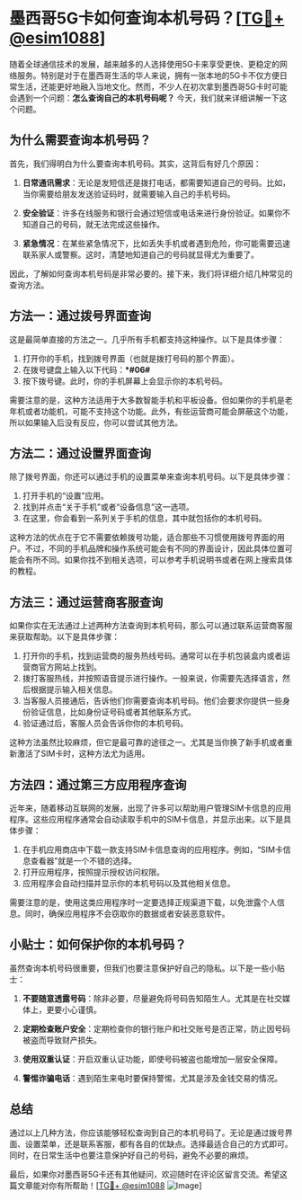 # 墨西哥5G卡如何查询本机号码？[[TG💪+ @esim1088](https://t.me/s/esim1088)]

随着全球通信技术的发展，越来越多的人选择使用5G卡来享受更快、更稳定的网络服务。特别是对于在墨西哥生活的华人来说，拥有一张本地的5G卡不仅方便日常生活，还能更好地融入当地文化。然而，不少人在初次拿到墨西哥5G卡时可能会遇到一个问题：**怎么查询自己的本机号码呢？** 今天，我们就来详细讲解一下这个问题。

## 为什么需要查询本机号码？

首先，我们得明白为什么要查询本机号码。其实，这背后有好几个原因：

1. **日常通讯需求**：无论是发短信还是拨打电话，都需要知道自己的号码。比如，当你需要给朋友发送验证码时，就需要输入自己的手机号码。
   
2. **安全验证**：许多在线服务和银行会通过短信或电话来进行身份验证。如果你不知道自己的号码，就无法完成这些操作。

3. **紧急情况**：在某些紧急情况下，比如丢失手机或者遇到危险，你可能需要迅速联系家人或警察。这时，清楚地知道自己的号码就显得尤为重要了。

因此，了解如何查询本机号码是非常必要的。接下来，我们将详细介绍几种常见的查询方法。

## 方法一：通过拨号界面查询

这是最简单直接的方法之一。几乎所有手机都支持这种操作。以下是具体步骤：

1. 打开你的手机，找到拨号界面（也就是拨打号码的那个界面）。
2. 在拨号键盘上输入以下代码：**\*#06#**
3. 按下拨号键。此时，你的手机屏幕上会显示你的本机号码。

需要注意的是，这种方法适用于大多数智能手机和平板设备。但如果你的手机是老年机或者功能机，可能不支持这个功能。此外，有些运营商可能会屏蔽这个功能，所以如果输入后没有反应，你可以尝试其他方法。

## 方法二：通过设置界面查询

除了拨号界面，你还可以通过手机的设置菜单来查询本机号码。以下是具体步骤：

1. 打开手机的“设置”应用。
2. 找到并点击“关于手机”或者“设备信息”这一选项。
3. 在这里，你会看到一系列关于手机的信息，其中就包括你的本机号码。

这种方法的优点在于它不需要依赖拨号功能，适合那些不习惯使用拨号界面的用户。不过，不同的手机品牌和操作系统可能会有不同的界面设计，因此具体位置可能会有所不同。如果你找不到相关选项，可以参考手机说明书或者在网上搜索具体的教程。

## 方法三：通过运营商客服查询

如果你实在无法通过上述两种方法查询到本机号码，那么可以通过联系运营商客服来获取帮助。以下是具体步骤：

1. 打开你的手机，找到运营商的服务热线号码。通常可以在手机包装盒内或者运营商官方网站上找到。
2. 拨打客服热线，并按照语音提示进行操作。一般来说，你需要先选择语言，然后根据提示输入相关信息。
3. 当客服人员接通后，告诉他们你需要查询本机号码。他们会要求你提供一些身份验证信息，比如身份证号码或者其他联系方式。
4. 验证通过后，客服人员会告诉你你的本机号码。

这种方法虽然比较麻烦，但它是最可靠的途径之一。尤其是当你换了新手机或者重新激活了SIM卡时，这种方法尤为适用。

## 方法四：通过第三方应用程序查询

近年来，随着移动互联网的发展，出现了许多可以帮助用户管理SIM卡信息的应用程序。这些应用程序通常会自动读取手机中的SIM卡信息，并显示出来。以下是具体步骤：

1. 在手机应用商店中下载一款支持SIM卡信息查询的应用程序。例如，“SIM卡信息查看器”就是一个不错的选择。
2. 打开应用程序，按照提示授权访问权限。
3. 应用程序会自动扫描并显示你的本机号码以及其他相关信息。

需要注意的是，使用这类应用程序时一定要选择正规渠道下载，以免泄露个人信息。同时，确保应用程序不会窃取你的数据或者安装恶意软件。

## 小贴士：如何保护你的本机号码？

虽然查询本机号码很重要，但我们也要注意保护好自己的隐私。以下是一些小贴士：

1. **不要随意透露号码**：除非必要，尽量避免将号码告知陌生人。尤其是在社交媒体上，更要小心谨慎。
   
2. **定期检查账户安全**：定期检查你的银行账户和社交账号是否正常，防止因号码被盗而导致财产损失。

3. **使用双重认证**：开启双重认证功能，即使号码被盗也能增加一层安全保障。

4. **警惕诈骗电话**：遇到陌生来电时要保持警惕，尤其是涉及金钱交易的情况。

## 总结

通过以上几种方法，你应该能够轻松查询到自己的本机号码了。无论是通过拨号界面、设置菜单，还是联系客服，都有各自的优缺点。选择最适合自己的方式即可。同时，在日常生活中也要注意保护好自己的号码，避免不必要的麻烦。

最后，如果你对墨西哥5G卡还有其他疑问，欢迎随时在评论区留言交流。希望这篇文章能对你有所帮助！[[TG💪+ @esim1088](https://t.me/s/esim1088) ![Image](https://i.postimg.cc/4NQfJmqS/Snipaste-2025-05-13-00-14-12.png)]